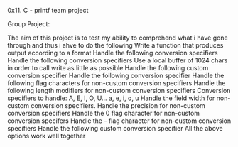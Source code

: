 0x11. C - printf team project

Group Project:

The aim of this project is to test my ability to comprehend what i have gone through and thus i ahve to do the following
Write a function that produces output according to a format
Handle the following conversion specifiers
Handle the following conversion specifiers
Use a local buffer of 1024 chars in order to call write as little as possible
Handle the following custom conversion specifier
Handle the following conversion specifier
Handle the following flag characters for non-custom conversion specifiers
Handle the following length modifiers for non-custom conversion specifiers
Conversion specifiers to handle: A, E, I, O, U... a, e, i, o, u
Handle the field width for non-custom conversion specifiers.
Handle the precision for non-custom conversion specifiers
Handle the 0 flag character for non-custom conversion specifers
Handle the - flag character for non-custom conversion specifiers
Handle the following custom conversion specifier
All the above options work well together
